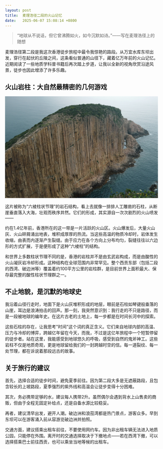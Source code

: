 ```yaml
---
layout: post
title:  麦理浩径二段的火山记忆
date:   2025-06-07 15:08:14 +0800
---
```

> “地球从不说话，但它曾沸腾如火，如今沉默如诗。”——写在麦理浩径上的随想

麦理浩径第二段是我这次香港徒步旅程中最令我惊艳的路段。从万宜水库东坝出发，穿行在起伏的丘陵之间，这条看似普通的山径下，藏着亿万年前的火山记忆。近期阅读了一些地质学科普书籍后再次踏上步道，让我以全新的视角欣赏沿途风景，徒步也因此增添了许多乐趣。

## 火山岩柱：大自然最精密的几何游戏

![Mind Maps](/assets/img/post-images/mac-lehose.webp)

这片被称为“六棱柱状节理”的岩石结构，看上去就像一排排人工雕凿的石柱，从断崖垂直落入大海，壮观而秩序井然。它们的形成，其实源自一次次剧烈的火山喷发——

约在1.4亿年前，香港所在的这一带是一片活跃的火山区。火山爆发后，大量火山灰、火山碎屑涌出地表，堆积成厚厚的热流。当这些高温的物质冷却时，岩体发生收缩，由表而内逐渐产生裂缝。由于应力在各个方向上分布均匀，裂缝往往以六边形的方式扩展，于是便形成了这种“六棱柱”的结构。

和世界上多数柱状节理不同的是，香港的岩柱并不是由玄武岩构成，而是由酸性的火山凝灰岩冷却形成。这种结构在全球范围内非常罕见。整个西贡东部（包括二段的西湾、破边洲等）覆盖着约100平方公里的岩柱群，是目前世界上面积最大、保存最完整的酸性柱状节理群之一。

## 不止地貌，是沉默的地球史

我沿着山径行走时，地面下是火山灰堆积形成的地层，眼前是石柱如琴键般垂落的山崖，耳边是浪涛拍击的回声。那一刻，我突然意识到：我行走的不只是路径，而是一段被地球的编年史。在这片古老的土地上，每一步都是在时间长河中的探索。

这些石柱的存在，让我思考"时间"这个词的真正含义。它们来自地球内部的高温、压力与冷却的博弈，跨越亿年留在今天，而我，不过是这亿年旅程中一个短暂停留的徒步者。站在这里，我能感受到地球悠久的呼吸，感受到自然的鬼斧神工。这些岩柱不仅是地质奇观，更是地球留给我们的一封跨越时空的信。每一道裂纹、每一处节理，都在诉说着那段远古的故事。

## 关于旅行的建议

首先，选择合适的徒步时间，避免夏季前往。因为第二段大多是无遮蔽路段，且包含较长的上坡路段，夏季强烈的紫外线和高温会让徒步变得十分困难。

其次，务必携带足够的水，建议每人携带2升。虽然偶尔会遇到背水上山售卖的商贩，但由于全程无固定补给点，还是自备水源比较稳妥。

再者，建议清早出发，避开人潮。破边洲和浪茄湾都是热门景点，游客众多。早到东坝可以在游客涌入前从容游览破边洲并拍照。

交通方面，建议搭乘出租车前往，不要使用网约车。因为非出租车辆无法进入地质公园，只能停在外围。离开时的交通选择取决于下撤地点——若在西湾下撤，可以选择搭乘巴士前往西贡，也可以乘坐当地等候的出租车。
